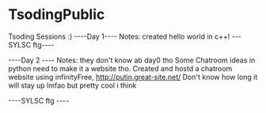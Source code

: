 # TsodingPublic
 Tsoding Sessions :)
----Day 1----
Notes: created hello world in c++!
---SYLSC ftg----

----Day 2 ----
Notes: they don't know ab day0 tho
Some Chatroom ideas in python need to make it a website tho.
Created and hostd a chatroom website using infinityFree, http://putin.great-site.net/
Don't know how long it will stay up lmfao but pretty cool i think

----SYLSC ftg ----